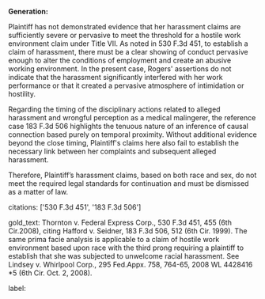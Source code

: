**Generation:**

Plaintiff has not demonstrated evidence that her harassment claims are sufficiently severe or pervasive to meet the threshold for a hostile work environment claim under Title VII. As noted in 530 F.3d 451, to establish a claim of harassment, there must be a clear showing of conduct pervasive enough to alter the conditions of employment and create an abusive working environment. In the present case, Rogers' assertions do not indicate that the harassment significantly interfered with her work performance or that it created a pervasive atmosphere of intimidation or hostility.

Regarding the timing of the disciplinary actions related to alleged harassment and wrongful perception as a medical malingerer, the reference case 183 F.3d 506 highlights the tenuous nature of an inference of causal connection based purely on temporal proximity. Without additional evidence beyond the close timing, Plaintiff's claims here also fail to establish the necessary link between her complaints and subsequent alleged harassment.

Therefore, Plaintiff’s harassment claims, based on both race and sex, do not meet the required legal standards for continuation and must be dismissed as a matter of law.

citations: ['530 F.3d 451', '183 F.3d 506']

gold_text: Thornton v. Federal Express Corp., 530 F.3d 451, 455 (6th Cir.2008), citing Hafford v. Seidner, 183 F.3d 506, 512 (6th Cir. 1999). The same prima facie analysis is applicable to a claim of hostile work environment based upon race with the third prong requiring a plaintiff to establish that she was subjected to unwelcome racial harassment. See Lindsey v. Whirlpool Corp., 295 Fed.Appx. 758, 764-65, 2008 WL 4428416 *5 (6th Cir. Oct. 2, 2008).

label: 